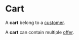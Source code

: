 # Cart

A **cart** belong to a [customer].

A **cart** can contain multiple [offer].



[customer]: ../customer-management/customer.md
[offer]: ../offer-management/offer.md